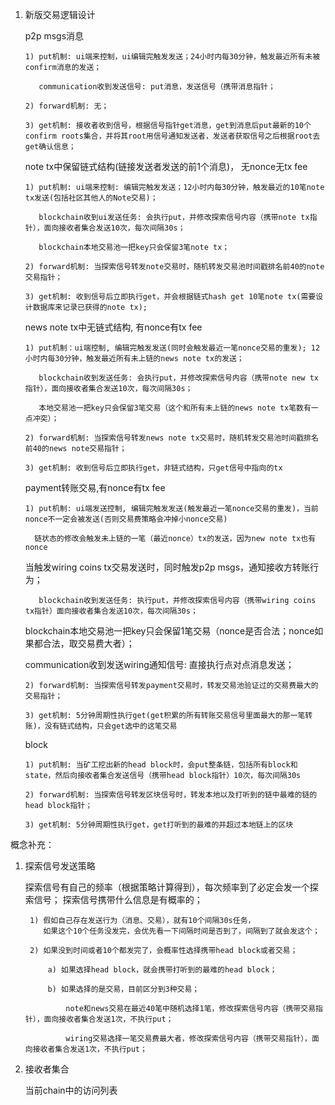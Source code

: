 1. 新版交易逻辑设计

   p2p msgs消息

       1) put机制: ui端来控制，ui编辑完触发发送；24小时内每30分钟，触发最近所有未被confirm消息的发送；

          communication收到发送信号: put消息，发送信号（携带消息指针；
   	  
       2) forward机制: 无；
      
       3) get机制: 接收者收到信号，根据信号指针get消息，get到消息后put最新的10个confirm roots集合，并将其root用信号通知发送者，发送者获取信号之后根据root去get确认信息；

   note tx中保留链式结构(链接发送者发送的前1个消息)， 无nonce无tx fee

       1) put机制: ui端来控制: 编辑完触发发送；12小时内每30分钟，触发最近的10笔note tx发送(包括社区其他人的Note交易)；

          blockchain收到ui发送任务: 会执行put，并修改探索信号内容（携带note tx指针），面向接收者集合发送10次，每次间隔30s；

          blockchain本地交易池一把key只会保留3笔note tx；
   	  
       2) forward机制: 当探索信号转发note交易时，随机转发交易池时间戳排名前40的note交易指针；
      
       3) get机制: 收到信号后立即执行get，并会根据链式hash get 10笔note tx(需要设计数据库来记录已获得的note tx);

   news note tx中无链式结构, 有nonce有tx fee

       1) put机制：ui端控制, 编辑完触发发送(同时会触发最近一笔nonce交易的重发); 12小时内每30分钟，触发最近所有未上链的news note tx的发送；

          blockchain收到发送任务: 会执行put，并修改探索信号内容（携带note new tx指针），面向接收者集合发送10次，每次间隔30s；

          本地交易池一把key只会保留3笔交易（这个和所有未上链的news note tx笔数有一点冲突）；
   	  
       2) forward机制: 当探索信号转发news note tx交易时，随机转发交易池时间戳排名前40的news note交易指针；
      
       3) get机制: 收到信号后立即执行get，非链式结构，只get信号中指向的tx

   payment转账交易,有nonce有tx fee

       1) put机制: ui端发送控制, 编辑完触发发送(触发最近一笔nonce交易的重发)，当前nonce不一定会被发送(否则交易费策略会冲掉小nonce交易)

         链状态的修改会触发未上链的一笔（最近nonce）tx的发送，因为new note tx也有nonce

   	  当触发wiring coins tx交易发送时，同时触发p2p msgs，通知接收方转账行为；

          blockchain收到发送任务: 执行put，并修改探索信号内容（携带wiring coins tx指针）面向接收者集合发送10次，每次间隔30s；

   	  blockchain本地交易池一把key只会保留1笔交易（nonce是否合法；nonce如果都合法，取交易费大者）；

   	  communication收到发送wiring通知信号: 直接执行点对点消息发送；
   	  
       2) forward机制: 当探索信号转发payment交易时，转发交易池验证过的交易费最大的交易指针；
      
       3) get机制: 5分钟周期性执行get(get积累的所有转账交易信号里面最大的那一笔转账)，没有链式结构，只会get选中的这笔交易

    block

       1) put机制: 当矿工挖出新的head block时，会put整条链，包括所有block和state，然后向接收者集合发送信号（携带head block指针）10次，每次间隔30s
		  
       2) forward机制: 当探索信号转发区块信号时，转发本地以及打听到的链中最难的链的head block指针；
	   
       3) get机制: 5分钟周期性执行get，get打听到的最难的并超过本地链上的区块

概念补充：

1. 探索信号发送策略

	探索信号有自己的频率（根据策略计算得到），每次频率到了必定会发一个探索信号；
 	探索信号携带什么信息是有概率的；

		1) 假如自己存在发送行为（消息、交易），就有10个间隔30s任务，
		   如果这个10个任务没发完，会优先看一下间隔时间是否到了，间隔到了就会发这个；
							 
		2) 如果没到时间或者10个都发完了，会概率性选择携带head block或者交易；

			a) 如果选择head block，就会携带打听到的最难的head block；

			b) 如果选择的是交易，目前区分到3种交易；
            
				note和news交易在最近40笔中随机选择1笔，修改探索信号内容（携带交易指针），面向接收者集合发送1次，不执行put；
			
                wiring交易选择一笔交易费最大者，修改探索信号内容（携带交易指针），面向接收者集合发送1次，不执行put；

2. 接收者集合

   当前chain中的访问列表
